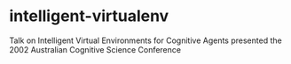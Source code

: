 # intelligent-virtualenv
Talk on Intelligent Virtual Environments for Cognitive Agents presented the 2002 Australian Cognitive Science Conference
